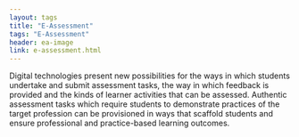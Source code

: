 ```yaml
---
layout: tags
title: "E-Assessment"
tags: "E-Assessment"
header: ea-image
link: e-assessment.html
---
```


Digital technologies present new possibilities for the ways in which students undertake and submit assessment tasks, the way in which feedback is provided and the kinds of learner activities that can be assessed. Authentic assessment tasks which require students to demonstrate practices of the target profession can be provisioned in ways that scaffold students and ensure professional and practice-based learning outcomes.
